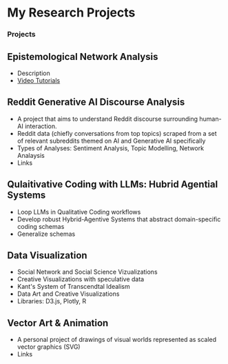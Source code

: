 # My Research Projects

### Projects

## Epistemological Network Analysis
- Description
- [Video Tutorials](https://www.youtube.com/watch?v=ExpD-FKXsrI)

## Reddit Generative AI Discourse Analysis
- A project that aims to understand Reddit discourse surrounding human-AI interaction.
- Reddit data (chiefly conversations from top topics) scraped from a set of relevant subreddits themed on AI and Generative AI specifically
- Types of Analyses: Sentiment Analysis, Topic Modelling, Network Analaysis
- Links

## Qulaitivative Coding with LLMs: Hubrid Agential Systems 
- Loop LLMs in Qualitative Coding workflows
- Develop robust Hybrid-Agentive Systems that abstract domain-specific coding schemas
- Generalize schemas 

## Data Visualization 
- Social Network and Social Science Vizualizations
- Creative Visualizations with speculative data
- Kant's System of Transcendtal Idealism
- Data Art and Creative Visualizations
- Libraries: D3.js, Plotly, R

## Vector Art & Animation
- A personal project of drawings of visual worlds represented as scaled vector graphics (SVG)  
- Links
